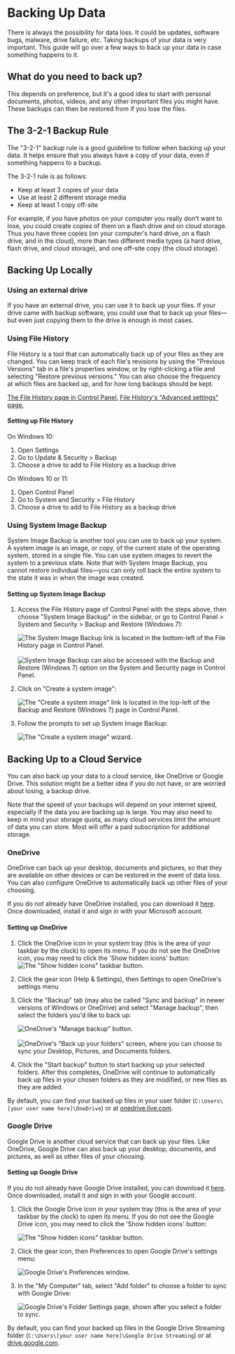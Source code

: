 # Backing Up Data

There is always the possibility for data loss. It could be updates, software bugs, malware, drive failure, etc. Taking backups of your data is very important. This guide will go over a few ways to back up your data in case something happens to it.

## What do you need to back up?

This depends on preference, but it's a good idea to start with personal documents, photos, videos, and any other important files you might have. These backups can then be restored from if you lose the files.

## The 3-2-1 Backup Rule

The "3-2-1" backup rule is a good guideline to follow when backing up your data. It helps ensure that you always have a copy of your data, even if something happens to a backup.

The 3-2-1 rule is as follows:

- Keep at least 3 copies of your data
- Use at least 2 different storage media
- Keep at least 1 copy off-site

For example, if you have photos on your computer you really don't want to lose, you could create copies of them on a flash drive and on cloud storage. Thus you have three copies (on your computer's hard drive, on a flash drive, and in the cloud), more than two different media types (a hard drive, flash drive, and cloud storage), and one off-site copy (the cloud storage).

## Backing Up Locally

### Using an external drive

If you have an external drive, you can use it to back up your files. If your drive came with backup software, you could use that to back up your files—but even just copying them to the drive is enough in most cases.

### Using File History

File History is a tool that can automatically back up of your files as they are changed. You can keep track of each file's revisions by using the "Previous Versions" tab in a file's properties window, or by right-clicking a file and selecting "Restore previous versions." You can also choose the frequency at which files are backed up, and for how long backups should be kept.

[The File History page in Control Panel.](./img/backup/file-history-page.png)
[File History's "Advanced settings" page.](./img/backup/file-history-settings.png)

#### Setting up File History

On Windows 10:

1. Open Settings
2. Go to Update & Security > Backup
3. Choose a drive to add to File History as a backup drive

On Windows 10 or 11:

1. Open Control Panel
2. Go to System and Security > File History
3. Choose a drive to add to File History as a backup drive

### Using System Image Backup

System Image Backup is another tool you can use to back up your system. A system image is an image, or copy, of the current state of the operating system, stored in a single file. You can use system images to revert the system to a previous state. Note that with System Image Backup, you cannot restore individual files—you can only roll back the entire system to the state it was in when the image was created.

#### Setting up System Image Backup

1. Access the File History page of Control Panel with the steps above, then choose "System Image Backup" in the sidebar, or go to Control Panel > System and Security > Backup and Restore (Windows 7):

    ![The System Image Backup link is located in the bottom-left of the File History page in Control Panel.](./img/backup/system-image-backup.png)
    <br><br>
    ![System Image Backup can also be accessed with the Backup and Restore (Windows 7) option on the System and Security page in Control Panel.](./img/backup/control-panel-backup-and-restore.png)

2. Click on "Create a system image":  

    ![The "Create a system image" link is located in the top-left of the Backup and Restore (Windows 7) page in Control Panel.](./img/backup/create-a-system-image.png)

3. Follow the prompts to set up System Image Backup:  

    ![The "Create a system image" wizard.](./img/backup/create-system-image-wizard.png)

## Backing Up to a Cloud Service

You can also back up your data to a cloud service, like OneDrive or Google Drive. This solution might be a better idea if you do not have, or are worried about losing, a backup drive.

Note that the speed of your backups will depend on your internet speed, especially if the data you are backing up is large. You may also need to keep in mind your storage quota, as many cloud services limit the amount of data you can store. Most will offer a paid subscription for additional storage.

### OneDrive

OneDrive can back up your desktop, documents and pictures, so that they are available on other devices or can be restored in the event of data loss. You can also configure OneDrive to automatically back up other files of your choosing.

If you do not already have OneDrive installed, you can download it [here](https://www.microsoft.com/en-us/microsoft-365/onedrive/download). Once downloaded, install it and sign in with your Microsoft account.

#### Setting up OneDrive

1. Click the OneDrive icon in your system tray (this is the area of your taskbar by the clock) to open its menu. If you do not see the OneDrive icon, you may need to click the 'Show hidden icons' button:  
    ![The "Show hidden icons" taskbar button.](./img/backup/show-hidden-icons.png)
2. Click the gear icon (Help & Settings), then Settings to open OneDrive's settings menu
3. Click the "Backup" tab (may also be called "Sync and backup" in newer versions of Windows or OneDrive) and select "Manage backup", then select the folders you'd like to back up:

    ![OneDrive's "Manage backup" button.](./img/backup/onedrive-manage-backup.png)
    <br><br>
    ![OneDrive's "Back up your folders" screen, where you can choose to sync your Desktop, Pictures, and Documents folders.](./img/backup/onedrive-backup-select-page.png)

4. Click the "Start backup" button to start backing up your selected folders. After this completes, OneDrive will continue to automatically back up files in your chosen folders as they are modified, or new files as they are added.

By default, you can find your backed up files in your user folder (`C:\Users\[your user name here]\OneDrive`) or at [onedrive.live.com](https://onedrive.live.com).

### Google Drive

Google Drive is another cloud service that can back up your files. Like OneDrive, Google Drive can also back up your desktop, documents, and pictures, as well as other files of your choosing.

#### Setting up Google Drive

If you do not already have Google Drive installed, you can download it [here](https://www.google.com/drive/download). Once downloaded, install it and sign in with your Google account.

1. Click the Google Drive icon in your system tray (this is the area of your taskbar by the clock) to open its menu. If you do not see the Google Drive icon, you may need to click the 'Show hidden icons' button:  

    ![The "Show hidden icons" taskbar button.](./img/backup/show-hidden-icons.png)

2. Click the gear icon, then Preferences to open Google Drive's settings menu:

    ![Google Drive's Preferences window.](./img/backup/google-drive-prefs.png)

3. In the "My Computer" tab, select "Add folder" to choose a folder to sync with Google Drive:  

    ![Google Drive's Folder Settings page, shown after you select a folder to sync.](./img/backup/google-drive-folder-settings.png)

By default, you can find your backed up files in the Google Drive Streaming folder (`C:\Users\[your user name here]\Google Drive Streaming`) or at [drive.google.com](https://drive.google.com).

